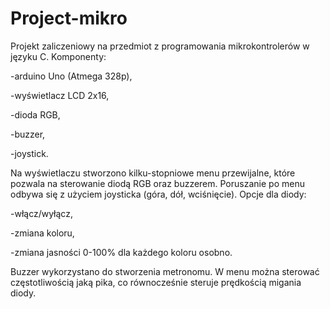 # Project-mikro
Projekt zaliczeniowy na przedmiot z programowania mikrokontrolerów w języku C.
Komponenty:

-arduino Uno (Atmega 328p),

-wyświetlacz LCD 2x16,

-dioda RGB,

-buzzer,

-joystick.

Na wyświetlaczu stworzono kilku-stopniowe menu przewijalne, które pozwala na sterowanie diodą RGB oraz buzzerem. 
Poruszanie po menu odbywa się z użyciem joysticka (góra, dół, wciśnięcie).
Opcje dla diody:

-włącz/wyłącz,

-zmiana koloru,

-zmiana jasności 0-100% dla każdego koloru osobno.

Buzzer wykorzystano do stworzenia metronomu. W menu można sterować częstotliwością jaką pika, 
co równocześnie steruje prędkością migania diody.
